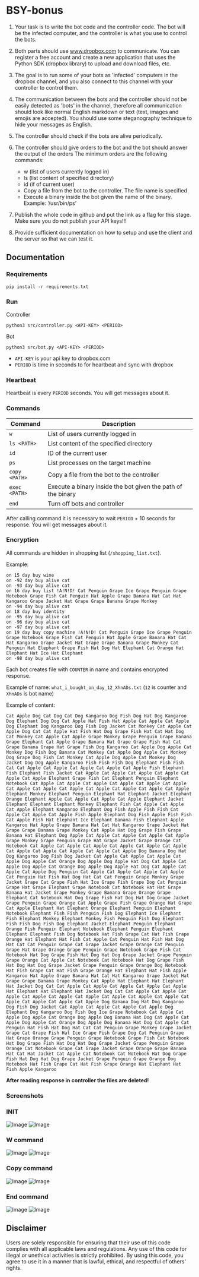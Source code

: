 # BSY-bonus

1. Your task is to write the bot code and the controller code. The bot will be the infected computer, and the controller is what you use to control the bots.

2. Both parts should use www.dropbox.com to communicate. You can register a free account and create a new application that uses the Python SDK (dropbox library) to upload and download files, etc.

3. The goal is to run some of your bots as 'infected' computers in the dropbox channel, and you also connect to this channel with your controller to control them.

4. The communication between the bots and the controller should not be easily detected as 'bots' in the channel, therefore all communication should look like normal English markdown or text (text, images and emojis are accepted). You should use some steganography technique to hide your messages as English.

5. The controller should check if the bots are alive periodically.

6. The controller should give orders to the bot and the bot should answer the output of the orders
The minimum orders are the following commands:
	- w (list of users currently logged in)
	- ls <PATH> (list content of specified directory)
	- id (if of current user)
	- Copy a file from the bot to the controller. The file name is specified
	- Execute a binary inside the bot given the name of the binary. Example: ‘/usr/bin/ps’

7. Publish the whole code in github and put the link as a flag for this stage. Make sure you do not publish your API keys!!!

8. Provide sufficient documentation on how to setup and use the client and the server so that we can test it.


## Documentation

### Requirements

`pip install -r requirements.txt`

### Run

Controller

```
python3 src/controller.py <API-KEY> <PERIOD>
```

Bot

```
python3 src/bot.py <API-KEY> <PERIOD>
```

- `API-KEY` is your api key to dropbox.com
- `PERIOD` is time in seconds to for heartbeat and sync with dropbox

### Heartbeat

Heartbeat is every `PERIOD` seconds. You will get messages about it.

### Commands

| Command          | Description                                                        |
|------------------|--------------------------------------------------------------------|
| `w`              | List of users currently logged in                                 |
| `ls <PATH>`      | List content of the specified directory                            |
| `id`             | ID of the current user                                             |
| `ps`             | List processes on the target machine                               |
| `copy <PATH>`    | Copy a file from the bot to the controller                         |
| `exec <PATH>`    | Execute a binary inside the bot given the path of the binary       |
| `end`            | Turn off bots and controller                                       |

After calling command it is necessary to wait `PERIOD` + 10 seconds for response. You will get messages about it.

### Encryption

All commands are hidden in shopping list (`/shopping_list.txt`).

Example:

```
on 15 day buy wine
on -92 day buy alive cat
on -93 day buy alive cat
on 16 day buy list !A!N!D! Cat Penguin Grape Ice Grape Penguin Grape Notebook Grape Fish Cat Penguin Hat Apple Grape Banana Hat Cat Hat Kangaroo Grape Jacket Hat Grape Grape Banana Grape Monkey
on -94 day buy alive cat
on 18 day buy identity
on -95 day buy alive cat
on -96 day buy alive cat
on -97 day buy alive cat
on 19 day buy copy machine !A!N!D! Cat Penguin Grape Ice Grape Penguin Grape Notebook Grape Fish Cat Penguin Hat Apple Grape Banana Hat Cat Hat Kangaroo Grape Jacket Hat Grape Grape Banana Grape Monkey Cat Penguin Hat Elephant Grape Fish Hat Dog Hat Elephant Cat Orange Hat Elephant Hat Ice Hat Elephant
on -98 day buy alive cat
```

Each bot creates file with `COUNTER` in name and contains encrypted response.

Example of name: `what_i_bought_on_day_12_XhnADs.txt` (`12` is counter and `XhnADs` is bot name)

Example of content:

```
Cat Apple Dog Cat Dog Cat Dog Kangaroo Dog Fish Dog Hat Dog Kangaroo Dog Elephant Dog Dog Cat Apple Hat Fish Hat Apple Cat Apple Cat Apple Dog Elephant Dog Kangaroo Dog Fish Dog Jacket Cat Monkey Cat Apple Cat Apple Dog Cat Cat Apple Hat Fish Hat Dog Grape Fish Hat Cat Hat Dog Cat Monkey Cat Apple Cat Apple Grape Monkey Grape Penguin Grape Banana Grape Elephant Cat Apple Grape Banana Hat Grape Grape Fish Hat Cat Grape Banana Grape Hat Grape Fish Dog Kangaroo Cat Apple Dog Apple Cat Monkey Dog Fish Dog Banana Cat Monkey Cat Apple Dog Apple Cat Monkey Dog Grape Dog Fish Cat Monkey Cat Apple Dog Apple Cat Monkey Dog Jacket Dog Dog Apple Kangaroo Fish Fish Fish Dog Elephant Fish Fish Cat Cat Apple Cat Apple Cat Apple Cat Apple Cat Apple Fish Elephant Fish Elephant Fish Jacket Cat Apple Cat Apple Cat Apple Cat Apple Cat Apple Cat Apple Elephant Grape Fish Cat Elephant Penguin Elephant Notebook Cat Apple Cat Apple Cat Apple Cat Apple Cat Apple Cat Apple Cat Apple Cat Apple Cat Apple Cat Apple Cat Apple Cat Apple Cat Apple Elephant Monkey Elephant Penguin Elephant Hat Elephant Jacket Elephant Orange Elephant Apple Cat Apple Cat Apple Cat Apple Elephant Jacket Elephant Elephant Elephant Monkey Elephant Fish Cat Apple Cat Apple Cat Apple Elephant Kangaroo Elephant Dog Fish Apple Fish Fish Cat Apple Cat Apple Cat Apple Fish Apple Elephant Dog Fish Apple Fish Fish Cat Apple Fish Hat Elephant Ice Elephant Banana Fish Elephant Apple Kangaroo Hat Apple Grape Banana Hat Cat Hat Kangaroo Grape Jacket Hat Grape Grape Banana Grape Monkey Cat Apple Hat Dog Grape Fish Grape Banana Hat Elephant Dog Apple Cat Apple Cat Apple Cat Apple Cat Apple Grape Monkey Grape Penguin Grape Hat Grape Jacket Grape Orange Cat Notebook Cat Apple Cat Apple Cat Apple Cat Apple Cat Apple Cat Apple Cat Apple Cat Apple Cat Apple Cat Apple Cat Apple Dog Banana Dog Hat Dog Kangaroo Dog Fish Dog Jacket Cat Apple Cat Apple Cat Apple Cat Apple Dog Apple Cat Orange Dog Apple Dog Apple Hat Dog Cat Apple Cat Apple Dog Apple Cat Orange Dog Apple Dog Apple Hat Dog Cat Apple Cat Apple Cat Apple Dog Penguin Cat Apple Cat Apple Cat Apple Cat Apple Cat Penguin Hat Fish Hat Dog Hat Cat Cat Penguin Grape Monkey Grape Jacket Grape Cat Grape Fish Hat Ice Grape Fish Grape Dog Cat Penguin Grape Hat Grape Elephant Grape Notebook Cat Notebook Hat Hat Grape Banana Hat Jacket Grape Monkey Grape Banana Grape Orange Grape Elephant Cat Notebook Hat Dog Grape Fish Hat Dog Hat Dog Grape Jacket Grape Penguin Grape Orange Cat Apple Grape Fish Grape Orange Hat Grape Cat Apple Elephant Hat Elephant Orange Elephant Penguin Elephant Notebook Elephant Fish Fish Penguin Fish Dog Elephant Ice Elephant Fish Elephant Monkey Elephant Monkey Fish Penguin Fish Dog Elephant Fish Fish Dog Fish Dog Elephant Jacket Elephant Penguin Elephant Orange Fish Penguin Elephant Notebook Elephant Penguin Elephant Elephant Elephant Fish Dog Notebook Hat Fish Grape Cat Hat Fish Grape Orange Hat Elephant Hat Fish Cat Apple Cat Penguin Hat Fish Hat Dog Hat Cat Cat Penguin Grape Cat Grape Jacket Grape Orange Cat Penguin Grape Hat Grape Orange Grape Penguin Grape Notebook Grape Fish Cat Notebook Hat Dog Grape Fish Hat Dog Hat Dog Grape Jacket Grape Penguin Grape Orange Cat Apple Cat Notebook Cat Notebook Hat Dog Grape Fish Hat Dog Hat Dog Grape Jacket Grape Penguin Grape Orange Dog Notebook Hat Fish Grape Cat Hat Fish Grape Orange Hat Elephant Hat Fish Apple Kangaroo Hat Apple Grape Banana Hat Cat Hat Kangaroo Grape Jacket Hat Grape Grape Banana Grape Monkey Cat Apple Hat Elephant Hat Elephant Hat Jacket Dog Cat Cat Apple Cat Apple Cat Apple Cat Apple Cat Apple Hat Elephant Hat Elephant Hat Jacket Dog Cat Cat Apple Cat Apple Cat Apple Cat Apple Cat Apple Cat Apple Cat Apple Cat Apple Cat Apple Cat Apple Cat Apple Cat Apple Cat Apple Dog Banana Dog Hat Dog Kangaroo Dog Fish Dog Jacket Cat Apple Cat Apple Cat Apple Cat Apple Dog Elephant Dog Kangaroo Dog Fish Dog Ice Grape Notebook Cat Apple Cat Apple Dog Apple Cat Orange Dog Apple Dog Banana Hat Dog Cat Apple Cat Apple Dog Apple Cat Orange Dog Apple Dog Banana Hat Dog Cat Apple Cat Penguin Hat Fish Hat Dog Hat Cat Cat Penguin Grape Monkey Grape Jacket Grape Cat Grape Fish Hat Ice Grape Fish Grape Dog Cat Penguin Grape Hat Grape Orange Grape Penguin Grape Notebook Grape Fish Cat Notebook Hat Dog Grape Fish Hat Dog Hat Dog Grape Jacket Grape Penguin Grape Orange Cat Notebook Grape Cat Grape Jacket Grape Orange Grape Banana Hat Cat Hat Jacket Cat Apple Cat Notebook Cat Notebook Hat Dog Grape Fish Hat Dog Hat Dog Grape Jacket Grape Penguin Grape Orange Dog Notebook Hat Fish Grape Cat Hat Fish Grape Orange Hat Elephant Hat Fish Apple Kangaroo
```

**After reading response in controller the files are deleted!**

### Screenshots

### INIT

![Image](images/01_init_bots.png)
![Image](images/02_init_controller.png)

### W command

![Image](images/03_w_command_controller.png)
![Image](images/04_w_command_bots.png)

### Copy command

![Image](images/05_copy_command_controller.png)
![Image](images/06_copy_command_bots.png)

### End command

![Image](images/07_end_command_controller.png)
![Image](images/08_end_command_bots.png)


## Disclaimer

Users are solely responsible for ensuring that their use of this code complies with all applicable laws and regulations. Any use of this code for illegal or unethical activities is strictly prohibited. By using this code, you agree to use it in a manner that is lawful, ethical, and respectful of others' rights.
